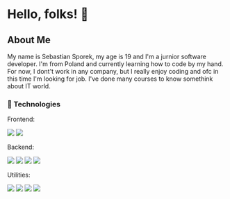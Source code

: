 <h1>Hello, folks! 👋</h1>

<h2>About Me</h2>

My name is Sebastian Sporek, my age is 19 and I'm a jurnior software developer. I'm from Poland and currently learning how to code by my hand.
For now, I dont't work in any company, but I really enjoy coding and ofc in this time I'm looking for job. I've done many courses to know somethink about IT world.

<h3>🔧 Technologies</h3>

Frontend:

![](https://img.shields.io/badge/Code-HTML5-informational?style=flat&logo=<LOGO_NAME>&logoColor=white&color=2bbc8a)
![](https://img.shields.io/badge/Code-CSS-informational?style=flat&logo=<LOGO_NAME>&logoColor=white&color=2bbc8a)

Backend:

![](https://img.shields.io/badge/Code-Python-informational?style=flat&logo=<LOGO_NAME>&logoColor=white&color=2bbc8a)
![](https://img.shields.io/badge/Code-C++-informational?style=flat&logo=<LOGO_NAME>&logoColor=white&color=2bbc8a)
![](https://img.shields.io/badge/Code-Django-informational?style=flat&logo=<LOGO_NAME>&logoColor=white&color=2bbc8a)
![](https://img.shields.io/badge/Code-MySQL-informational?style=flat&logo=<LOGO_NAME>&logoColor=white&color=2bbc8a)

Utilities:

![](https://img.shields.io/badge/-Ubuntu-informational?style=flat&logo=<LOGO_NAME>&logoColor=white&color=2bbc8a)
![](https://img.shields.io/badge/-Git-informational?style=flat&logo=<LOGO_NAME>&logoColor=white&color=2bbc8a)
![](https://img.github.io/badge/-Github-informational?style=flat&logo=<LOGO_NAME>&logoColor=white&color=2bbc8a)
![](https://img.shields.io/badge/-VSCode-informational?style=flat&logo=<LOGO_NAME>&logoColor=white&color=2bbc8a)
